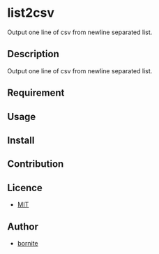 list2csv
====

Output one line of csv from newline separated list.

## Description

Output one line of csv from newline separated list.

## Requirement

## Usage

## Install

## Contribution

## Licence

  - [MIT](https://opensource.org/licenses/mit-license.php)

## Author

  - [bornite](https://github.com/bornite)
